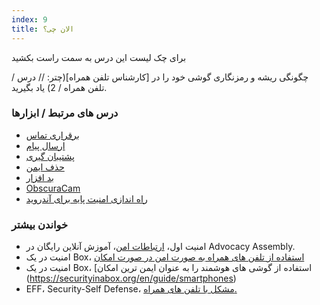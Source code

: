 ```yaml
---
index: 9
title: الان چی؟
---
```

 برای چک لیست این درس به سمت راست بکشید

 چگونگی ریشه و رمزنگاری گوشی خود را در [کارشناس تلفن همراه](چتر: // درس / تلفن همراه / 2) یاد بگیرید.

### درس های مرتبط / ابزارها

*   [برقراری تماس](umbrella://communications/making-a-call)
*   [ارسال پیام](umbrella://communications/sending-a-message)
*   [پشتیبان گیری](umbrella://information/backing-up)
*   [حذف ایمن](umbrella://information/safely-deleting)
*   [بد افزار](umbrella://information/malware)
*   [ObscuraCam](umbrella://tools/messaging/s_obscuracam.md)
*   [راه اندازی امنیت پایه برای آندروید](umbrella://tools/other/s_android.md)

### خواندن بیشتر

*   امنیت اول، [ارتباطات امن](https://advocacyassembly.org/en/courses/33/#/chapter/1/lesson/1)، آموزش آنلاین رایگان در Advocacy Assembly.
*   امنیت در یک Box، [استفاده از تلفن های همراه به صورت امن در صورت امکان](https://securityinabox.org/en/guide/mobilephones)
*   امنیت در یک Box، [استفاده از گوشی های هوشمند را به عنوان ایمن ترین امکان (https://securityinabox.org/en/guide/smartphones)
*   EFF، Security-Self Defense، [مشکل با تلفن های همراه.](https://ssd.eff.org/en/module/problem-mobilephones)